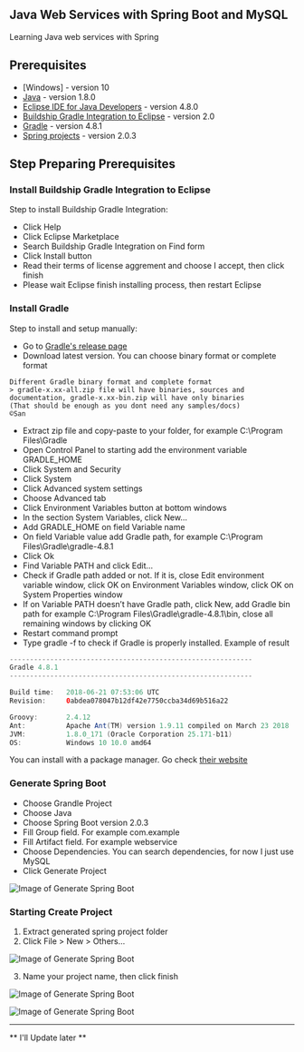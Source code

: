 ## Java Web Services with Spring Boot and MySQL ##
Learning Java web services with Spring



## Prerequisites ##
- [Windows] - version 10
- [Java](https://java.com) - version 1.8.0
- [Eclipse IDE for Java Developers](http://www.eclipse.org/) - version 4.8.0
- [Buildship Gradle Integration to Eclipse](https://projects.eclipse.org/projects/tools.buildship) - version 2.0
- [Gradle](https://gradle.org/) - version 4.8.1
- [Spring projects](https://start.spring.io/) - version 2.0.3



## Step Preparing Prerequisites ##

### Install Buildship Gradle Integration to Eclipse ###
Step to install Buildship Gradle Integration:
- Click Help
- Click Eclipse Marketplace
- Search Buildship Gradle Integration on Find form
- Click Install button
- Read their terms of license aggrement and choose I accept, then click finish
- Please wait Eclipse finish installing process, then restart Eclipse 


### Install Gradle ###
Step to install and setup manually:
- Go to [Gradle's release page](https://gradle.org/releases/)
- Download latest version. You can choose binary format or complete format
```
Different Gradle binary format and complete format
> gradle-x.xx-all.zip file will have binaries, sources and documentation, gradle-x.xx-bin.zip will have only binaries 
(That should be enough as you dont need any samples/docs)
©San
```
- Extract zip file and copy-paste to your folder, for example C:\Program Files\Gradle
- Open Control Panel to starting add the environment variable GRADLE_HOME
- Click System and Security
- Click System 
- Click Advanced system settings
- Choose Advanced tab 
- Click Environment Variables button at bottom windows
- In the section System Variables, click New...
- Add GRADLE_HOME on field Variable name
- On field Variable value add Gradle path, for example C:\Program Files\Gradle\gradle-4.8.1
- Click Ok
- Find Variable PATH and click Edit…
- Check if Gradle path added or not. If it is, close Edit environment variable window, click OK on Environment Variables window, click OK on System Properties window
- If on Variable PATH doesn’t have Gradle path, click New, add Gradle bin path for example C:\Program Files\Gradle\gradle-4.8.1\bin, close all remaining windows by clicking OK
- Restart command prompt
- Type gradle -f to check if Gradle is properly installed. Example of result
```gradle
------------------------------------------------------------
Gradle 4.8.1
------------------------------------------------------------

Build time:   2018-06-21 07:53:06 UTC
Revision:     0abdea078047b12df42e7750ccba34d69b516a22

Groovy:       2.4.12
Ant:          Apache Ant(TM) version 1.9.11 compiled on March 23 2018
JVM:          1.8.0_171 (Oracle Corporation 25.171-b11)
OS:           Windows 10 10.0 amd64
```

You can install with a package manager. Go check [their website](https://gradle.org/install/)


### Generate Spring Boot ###
- Choose Grandle Project
- Choose Java
- Choose Spring Boot version 2.0.3
- Fill Group field. For example com.example
- Fill Artifact field. For example webservice
- Choose Dependencies. You can search dependencies, for now I just use MySQL 
- Click Generate Project

![Image of Generate Spring Boot](https://github.com/laksmisetiawati/java-web-services-with-springboot-and-mysql/blob/master/img/Generate-Spring-Boot.JPG)


### Starting Create Project ###
1. Extract generated spring project folder
2. Click File > New > Others...

![Image of Generate Spring Boot](https://github.com/laksmisetiawati/java-web-services-with-springboot-and-mysql/blob/master/img/create-new-grandle-project-1.jpg)

3. Name your project name, then click finish

![Image of Generate Spring Boot](https://github.com/laksmisetiawati/java-web-services-with-springboot-and-mysql/blob/master/img/create-new-grandle-project-2.jpg)

![Image of Generate Spring Boot](https://github.com/laksmisetiawati/java-web-services-with-springboot-and-mysql/blob/master/img/create-new-grandle-project-3.jpg)





---


** I'll Update later **